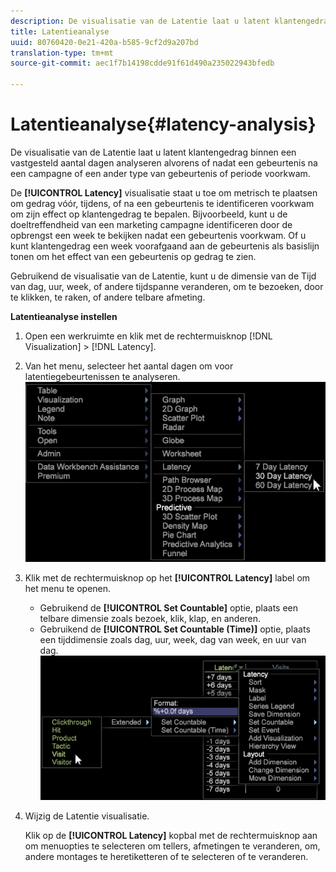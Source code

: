```yaml
---
description: De visualisatie van de Latentie laat u latent klantengedrag binnen een vastgesteld aantal dagen analyseren alvorens of nadat een gebeurtenis na een campagne of een ander type van gebeurtenis of periode voorkwam.
title: Latentieanalyse
uuid: 80760420-0e21-420a-b585-9cf2d9a207bd
translation-type: tm+mt
source-git-commit: aec1f7b14198cdde91f61d490a235022943bfedb

---
```



# Latentieanalyse{#latency-analysis}

De visualisatie van de Latentie laat u latent klantengedrag binnen een vastgesteld aantal dagen analyseren alvorens of nadat een gebeurtenis na een campagne of een ander type van gebeurtenis of periode voorkwam.

De **[!UICONTROL Latency]** visualisatie staat u toe om metrisch te plaatsen om gedrag vóór, tijdens, of na een gebeurtenis te identificeren voorkwam om zijn effect op klantengedrag te bepalen. Bijvoorbeeld, kunt u de doeltreffendheid van een marketing campagne identificeren door de opbrengst een week te bekijken nadat een gebeurtenis voorkwam. Of u kunt klantengedrag een week voorafgaand aan de gebeurtenis als basislijn tonen om het effect van een gebeurtenis op gedrag te zien.

Gebruikend de visualisatie van de Latentie, kunt u de dimensie van de Tijd van dag, uur, week, of andere tijdspanne veranderen, om te bezoeken, door te klikken, te raken, of andere telbare afmeting.

**Latentieanalyse instellen**

1. Open een werkruimte en klik met de rechtermuisknop [!DNL Visualization] > [!DNL Latency].

1. Van het menu, selecteer het aantal dagen om voor latentiegebeurtenissen te analyseren. ![](assets/latency_vis.png)

1. Klik met de rechtermuisknop op het **[!UICONTROL Latency]** label om het menu te openen.

   * Gebruikend de **[!UICONTROL Set Countable]** optie, plaats een telbare dimensie zoals bezoek, klik, klap, en anderen.
   * Gebruikend de **[!UICONTROL Set Countable (Time)]** optie, plaats een tijddimensie zoals dag, uur, week, dag van week, en uur van dag.
   ![](assets/latency_vis_countable.png)

1. Wijzig de Latentie visualisatie.

   Klik op de **[!UICONTROL Latency]** kopbal met de rechtermuisknop aan om menuopties te selecteren om tellers, afmetingen te veranderen, om, andere montages te heretiketteren of te selecteren of te veranderen.

